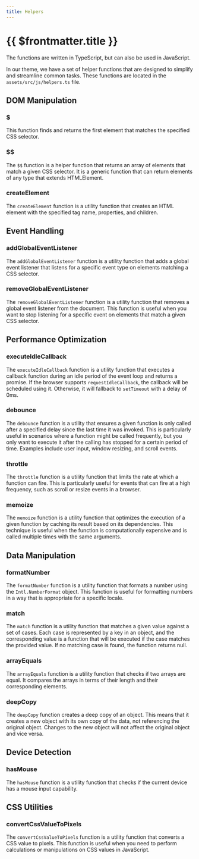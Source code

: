 ```yaml
---
title: Helpers
---
```


# {{ $frontmatter.title }}

The functions are written in TypeScript, but can also be used in JavaScript.

In our theme, we have a set of helper functions that are designed to simplify and streamline common tasks. These functions are located in the `assets/src/js/helpers.ts` file.

## DOM Manipulation

### $
This function finds and returns the first element that matches the specified CSS selector.

### $$
The `$$` function is a helper function that returns an array of elements that match a given CSS selector. It is a generic function that can return elements of any type that extends HTMLElement.

### createElement
The `createElement` function is a utility function that creates an HTML element with the specified tag name, properties, and children.

## Event Handling

### addGlobalEventListener
The `addGlobalEventListener` function is a utility function that adds a global event listener that listens for a specific event type on elements matching a CSS selector.

### removeGlobalEventListener
The `removeGlobalEventListener` function is a utility function that removes a global event listener from the document. This function is useful when you want to stop listening for a specific event on elements that match a given CSS selector.

## Performance Optimization

### executeIdleCallback
The `executeIdleCallback` function is a utility function that executes a callback function during an idle period of the event loop and returns a promise. If the browser supports `requestIdleCallback`, the callback will be scheduled using it. Otherwise, it will fallback to `setTimeout` with a delay of 0ms.

### debounce
The `debounce` function is a utility that ensures a given function is only called after a specified delay since the last time it was invoked. This is particularly useful in scenarios where a function might be called frequently, but you only want to execute it after the calling has stopped for a certain period of time. Examples include user input, window resizing, and scroll events.

### throttle
The `throttle` function is a utility function that limits the rate at which a function can fire. This is particularly useful for events that can fire at a high frequency, such as scroll or resize events in a browser.

### memoize
The `memoize` function is a utility function that optimizes the execution of a given function by caching its result based on its dependencies. This technique is useful when the function is computationally expensive and is called multiple times with the same arguments.

## Data Manipulation

### formatNumber
The `formatNumber` function is a utility function that formats a number using the `Intl.NumberFormat` object. This function is useful for formatting numbers in a way that is appropriate for a specific locale.

### match
The `match` function is a utility function that matches a given value against a set of cases. Each case is represented by a key in an object, and the corresponding value is a function that will be executed if the case matches the provided value. If no matching case is found, the function returns null.

### arrayEquals
The `arrayEquals` function is a utility function that checks if two arrays are equal. It compares the arrays in terms of their length and their corresponding elements.

### deepCopy
The `deepCopy` function creates a deep copy of an object. This means that it creates a new object with its own copy of the data, not referencing the original object. Changes to the new object will not affect the original object and vice versa.

## Device Detection

### hasMouse
The `hasMouse` function is a utility function that checks if the current device has a mouse input capability.

## CSS Utilities

### convertCssValueToPixels
The `convertCssValueToPixels` function is a utility function that converts a CSS value to pixels. This function is useful when you need to perform calculations or manipulations on CSS values in JavaScript.